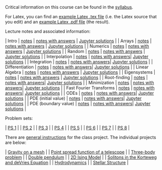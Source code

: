 Critical information on this course can be found in the
[syllabus](pdf/syllabus.pdf). 

For Latex, you can find an [example Latex .tex file](example.tex)
(i.e. the Latex source that you edit) and an
[example Latex .pdf file](pdf/example.pdf) (the result).

Lecture notes and associated information:

| Intro | [notes](pdf/intro.pdf) | [notes with answers](pdf/intro-answers.pdf) | [Jupyter solutions](https://nbviewer.jupyter.org/github/blanton144/computational-grad/blob/main/docs/notebooks/intro.ipynb) | 
| Arrays | [notes](pdf/arrays.pdf) | [notes with answers](pdf/arrays-answers.pdf) | [Jupyter solutions](https://nbviewer.jupyter.org/github/blanton144/computational-grad/blob/main/docs/notebooks/arrays.ipynb) | 
| Numerics | [notes](pdf/numerics.pdf) | [notes with answers](pdf/numerics-answers.pdf) | [Jupyter solutions](https://nbviewer.jupyter.org/github/blanton144/computational-grad/blob/main/docs/notebooks/numerics.ipynb) | 
| Random | [notes](pdf/random.pdf) | [notes with answers](pdf/random-answers.pdf) | [Jupyter solutions](https://nbviewer.jupyter.org/github/blanton144/computational-grad/blob/main/docs/notebooks/random.ipynb) | 
| Interpolation | [notes](pdf/interpolation.pdf) | [notes with answers](pdf/interpolation-answers.pdf)| [Jupyter solutions](https://nbviewer.jupyter.org/github/blanton144/computational-grad/blob/main/docs/notebooks/interpolation.ipynb) | 
| Integration | [notes](pdf/integration.pdf) | [notes with answers](pdf/integration-answers.pdf)| [Jupyter solutions](https://nbviewer.jupyter.org/github/blanton144/computational-grad/blob/main/docs/notebooks/integration.ipynb) | 
| Differentiation | [notes](pdf/differentiation.pdf) | [notes with answers](pdf/differentiation-answers.pdf)| [Jupyter solutions](https://nbviewer.jupyter.org/github/blanton144/computational-grad/blob/main/docs/notebooks/differentiation.ipynb) | 
| Linear Algebra | [notes](pdf/linear-algebra.pdf) | [notes with answers](pdf/linear-algebra-answers.pdf) | [Jupyter solutions](https://nbviewer.jupyter.org/github/blanton144/computational-grad/blob/main/docs/notebooks/linear-algebra.ipynb) | 
| Eigensystems | [notes](pdf/eigensystems.pdf) | [notes with answers](pdf/eigensystems-answers.pdf) | [Jupyter solutions](https://nbviewer.jupyter.org/github/blanton144/computational-grad/blob/main/docs/notebooks/eigensystems.ipynb) | 
| Root-finding | [notes](pdf/roots.pdf) | [notes with answers](pdf/roots-answers.pdf)| [Jupyter solutions](https://nbviewer.jupyter.org/github/blanton144/computational-grad/blob/main/docs/notebooks/roots.ipynb) | 
| Minimization | [notes](pdf/minimization.pdf) | [notes with answers](pdf/minimization-answers.pdf)| [Jupyter solutions](https://nbviewer.jupyter.org/github/blanton144/computational-grad/blob/main/docs/notebooks/minimization.ipynb) | 
| Fast Fourier Transforms | [notes](pdf/fft.pdf) | [notes with answers](pdf/fft-answers.pdf)| [Jupyter solutions](https://nbviewer.jupyter.org/github/blanton144/computational-grad/blob/main/docs/notebooks/fft.ipynb) | 
| ODEs | [notes](pdf/ode.pdf) | [notes with answers](pdf/ode-answers.pdf)| [Jupyter solutions](https://nbviewer.jupyter.org/github/blanton144/computational-grad/blob/main/docs/notebooks/ode.ipynb) | 
| PDE (initial value) | [notes](pdf/pde.pdf) | [notes with answers](pdf/pde-answers.pdf)| [Jupyter solutions](https://nbviewer.jupyter.org/github/blanton144/computational-grad/blob/main/docs/notebooks/pde.ipynb) | 
| PDE (boundary value) | [notes](pdf/boundary.pdf) | [notes with answers](pdf/boundary-answers.pdf)| [Jupyter solutions](https://nbviewer.jupyter.org/github/blanton144/computational-grad/blob/main/docs/notebooks/boundary.ipynb) | 

Problem sets: 

| [PS 1](pdf/ps-1.pdf) | 
| [PS 2](pdf/ps-2.pdf) | 
| [PS 3](pdf/ps-3.pdf) | 
| [PS 4](pdf/ps-4.pdf) | 
| [PS 5](pdf/ps-5.pdf) | 
| [PS 6](pdf/ps-6.pdf) | 
| [PS 7](pdf/ps-7.pdf) | 
| [PS 8](pdf/ps-8.pdf) | 

There are [general instructions](pdf/projects-general.pdf) for the
class project. The individual projects are below:

| [Gravity on a mesh](pdf/project-gravity-mesh.pdf) | 
| [Point spread function of a telescope](pdf/project-telescope.pdf) | 
| [Three-body problem](pdf/project-three-body.pdf) | 
| [Double pendulum](pdf/project-double-pendulum.pdf) | 
| [2D Ising Model](pdf/project-ising.pdf) | 
| [Solitons in the Korteweg and deVries Equation](pdf/project-soliton.pdf) | 
| [Hydrodynamics](pdf/project-hydro.pdf) | 
| [Stellar Structure](pdf/project-stellar-structure.pdf) | 
